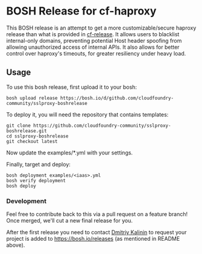 # BOSH Release for cf-haproxy

This BOSH release is an attempt to get a more customizable/secure haproxy
release than what is provided in [cf-release](https://github.com/cloudfoundry/cf-release).
It allows users to blacklist internal-only domains, preventing potential Host header spoofing
from allowing unauthorized access of internal APIs. It also allows for better control over haproxy's
timeouts, for greater resiliency under heavy load.

## Usage

To use this bosh release, first upload it to your bosh:

```
bosh upload release https://bosh.io/d/github.com/cloudfoundry-community/sslproxy-boshrelease
```

To deploy it, you will need the repository that contains templates:

```
git clone https://github.com/cloudfoundry-community/sslproxy-boshrelease.git
cd sslproxy-boshrelease
git checkout latest
```

Now update the examples/<iaas>*.yml with your settings.

Finally, target and deploy:

```
bosh deployment examples/<iaas>.yml
bosh verify deployment
bosh deploy
```

### Development

Feel free to contribute back to this via a pull request on a feature branch! Once merged, we'll
cut a new final release for you.

After the first release you need to contact [Dmitriy Kalinin](mailto://dkalinin@pivotal.io) to request your project is added to https://bosh.io/releases (as mentioned in README above).
